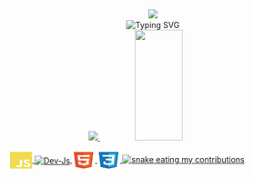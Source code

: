 <div backcolor: #000000; >


<div align = "center">
  
<img src = "https://www.alura.com.br/artigos/assets/hello-world-em-varias-linguagens/imagem1.gif" withd = "200%" height = "600" >
</div>

</div>


<div align="center"
<a href="https://git.io/typing-svg"><img src="https://readme-typing-svg.demolab.com?font=Fira+Code&size=30&pause=1000&color=F70202&background=1B2BFF00&center=falso&vCenter=falso&repeat=verdadeiro&random=falso&width=435&lines=Eu+sou+o+Miguel;Tenho+15+anos;Bem+vindo+ao+meu+perfil" alt="Typing SVG" /></a>
</div>
<div align="center">
  <a href="https://github.com/MiguelHelen">
  <img height="180em" src="https://github-readme-stats.vercel.app/api?username=MiguelHelen&show_icons=true&theme=dracula&include_all_commits=true&count_private=true"/>
  <img width="41%" height="195px" src="https://github-readme-stats.vercel.app/api/top-langs/?username=MiguelHelen&layout=compact&hide_border=true&bg_color=0d1117&icon_color=7203F7FF&text_color=c9d1d9&title_color=021dfe" />
</div>

  <div style="display: inline_block" ><br>
  <img align="center" alt="Dev-Js" height="30" width="40" src="https://raw.githubusercontent.com/devicons/devicon/master/icons/javascript/javascript-plain.svg">
  <img align="center" alt="Dev-Js" height="30" width="40" 
  <img src="https://cdn.jsdelivr.net/gh/devicons/devicon@latest/icons/java/java-original.svg" />
            
  
  <img align="center" alt="Dev-HTML" height="30" width="40" src="https://raw.githubusercontent.com/devicons/devicon/master/icons/html5/html5-original.svg">
  <img align="center" alt="Dev-CSS" height="30" width="40" src="https://raw.githubusercontent.com/devicons/devicon/master/icons/css3/css3-original.svg">
 
  <img alt="snake eating my contributions" src="https://raw.githubusercontent.com/MiguelHelen/MiguelHelen/output/github-user-contribution.svg"/>
</div>
 

  

